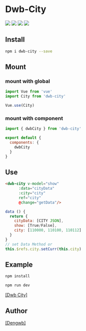 # Dwb-City

[![](https://img.shields.io/badge/vue-2.x-green.svg)]()
[![](https://img.shields.io/npm/v/dwb-city.svg?style=flat)](https://www.npmjs.com/package/dwb-city)
[![](https://img.shields.io/npm/dt/dwb-city.svg)](https://www.npmjs.com/package/dwb-city)
[![](https://img.shields.io/github/stars/dengwb1991/dwb-city.svg?style=social&label=Stars)](https://github.com/dengwb1991/dwb-city)

## Install

``` bash
npm i dwb-city --save
```

## Mount

### mount with global

``` javascript
import Vue from 'vue'
import City from 'dwb-city'

Vue.use(City)
```

### mount with component

``` javascript
import { dwbCity } from 'dwb-city'

export default {
  components: {
    dwbCity
  }
}
```

## Use
``` html
<dwb-city v-model="show"
      :data="cityData"
      :city="city"
      ref="city"
      @change="getData"/>
```
``` javascript
data () {
  return {
    cityData: [CITY JSON],
    show: [True/False],
    city: [110000, 110100, 110112]
  }
}
// set Data Method or
this.$refs.city.setCurr(this.city)
```

## Example
```bash
npm install

npm run dev
```

[[Dwb City]](http://vuetool.dengwb.com/#/city)

## Author
[[Dengwb]](http://www.dengwb.com/app/welcome.html)